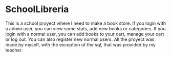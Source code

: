 # SchoolLibreria
This is a school proyect where I need to make a book store.
If you login with a admin user, you can view some stats, add new books or categories.
If you login with a normal user, you can add books to your cart, manage your cart or log out.
You can also register new normal users.
All the proyect was made by myself, with the exception of the sql, that was provided by my teacher.
